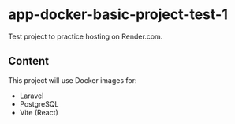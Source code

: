 # app-docker-basic-project-test-1
Test project to practice hosting on Render.com. 

## Content
This project will use Docker images for:
- Laravel
- PostgreSQL
- Vite (React)